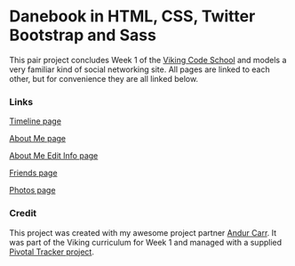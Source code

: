# Danebook in HTML, CSS, Twitter Bootstrap and Sass

This pair project concludes Week 1 of the [Viking Code School](http://vikingcodeschool.com) and models a very familiar kind of social networking site. All pages are linked to each other, but for convenience they are all linked below.

### Links

[Timeline page](http://htmlpreview.github.io/?https://github.com/betweenparentheses/danebook_pages_public/blob/master/timeline.html)

[About Me page](http://htmlpreview.github.io/?https://github.com/betweenparentheses/danebook_pages_public/blob/master/about.html)

[About Me Edit Info page](http://htmlpreview.github.io/?https://github.com/betweenparentheses/danebook_pages_public/blob/master/about_edit.html)

[Friends page](http://htmlpreview.github.io/?https://github.com/betweenparentheses/danebook_pages_public/blob/master/friends.html)

[Photos page](http://htmlpreview.github.io/?https://github.com/betweenparentheses/danebook_pages_public/blob/master/photos.html)



### Credit 

This project was created with my awesome project partner [Andur Carr](https://github.com/LaMarseillaise).
It was part of the Viking curriculum for Week 1 and managed with a supplied [Pivotal Tracker project](https://www.pivotaltracker.com/s/projects/1149270). 
